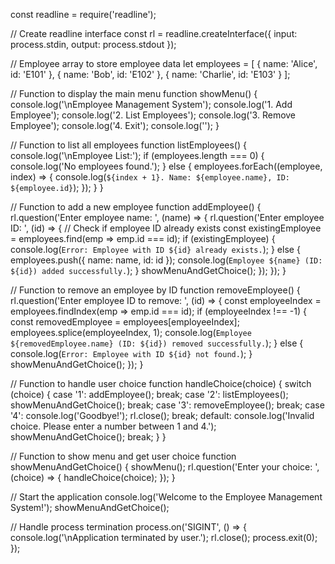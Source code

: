 const readline = require('readline');

// Create readline interface
const rl = readline.createInterface({
    input: process.stdin,
    output: process.stdout
});

// Employee array to store employee data
let employees = [
    { name: 'Alice', id: 'E101' },
    { name: 'Bob', id: 'E102' },
    { name: 'Charlie', id: 'E103' }
];

// Function to display the main menu
function showMenu() {
    console.log('\nEmployee Management System');
    console.log('1. Add Employee');
    console.log('2. List Employees');
    console.log('3. Remove Employee');
    console.log('4. Exit');
    console.log('');
}

// Function to list all employees
function listEmployees() {
    console.log('\nEmployee List:');
    if (employees.length === 0) {
        console.log('No employees found.');
    } else {
        employees.forEach((employee, index) => {
            console.log(`${index + 1}. Name: ${employee.name}, ID: ${employee.id}`);
        });
    }
}

// Function to add a new employee
function addEmployee() {
    rl.question('Enter employee name: ', (name) => {
        rl.question('Enter employee ID: ', (id) => {
            // Check if employee ID already exists
            const existingEmployee = employees.find(emp => emp.id === id);
            if (existingEmployee) {
                console.log(`Error: Employee with ID ${id} already exists.`);
            } else {
                employees.push({ name: name, id: id });
                console.log(`Employee ${name} (ID: ${id}) added successfully.`);
            }
            showMenuAndGetChoice();
        });
    });
}

// Function to remove an employee by ID
function removeEmployee() {
    rl.question('Enter employee ID to remove: ', (id) => {
        const employeeIndex = employees.findIndex(emp => emp.id === id);
        if (employeeIndex !== -1) {
            const removedEmployee = employees[employeeIndex];
            employees.splice(employeeIndex, 1);
            console.log(`Employee ${removedEmployee.name} (ID: ${id}) removed successfully.`);
        } else {
            console.log(`Error: Employee with ID ${id} not found.`);
        }
        showMenuAndGetChoice();
    });
}

// Function to handle user choice
function handleChoice(choice) {
    switch (choice) {
        case '1':
            addEmployee();
            break;
        case '2':
            listEmployees();
            showMenuAndGetChoice();
            break;
        case '3':
            removeEmployee();
            break;
        case '4':
            console.log('Goodbye!');
            rl.close();
            break;
        default:
            console.log('Invalid choice. Please enter a number between 1 and 4.');
            showMenuAndGetChoice();
            break;
    }
}

// Function to show menu and get user choice
function showMenuAndGetChoice() {
    showMenu();
    rl.question('Enter your choice: ', (choice) => {
        handleChoice(choice);
    });
}

// Start the application
console.log('Welcome to the Employee Management System!');
showMenuAndGetChoice();

// Handle process termination
process.on('SIGINT', () => {
    console.log('\nApplication terminated by user.');
    rl.close();
    process.exit(0);
});
